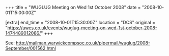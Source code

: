 +++
title = "WUGLUG Meeting on Wed 1st October 2008"
date = "2008-10-01T15:00:00Z"

[extra]
end_time = "2008-10-01T15:30:00Z"
location = "DCS"
original = "https://uwcs.co.uk/events/wuglug-meeting-on-wed-1st-october-2008-1474489012086/"
+++

See: http://mailman.warwickcompsoc.co.uk/pipermail/wuglug/2008-September/001562.html


